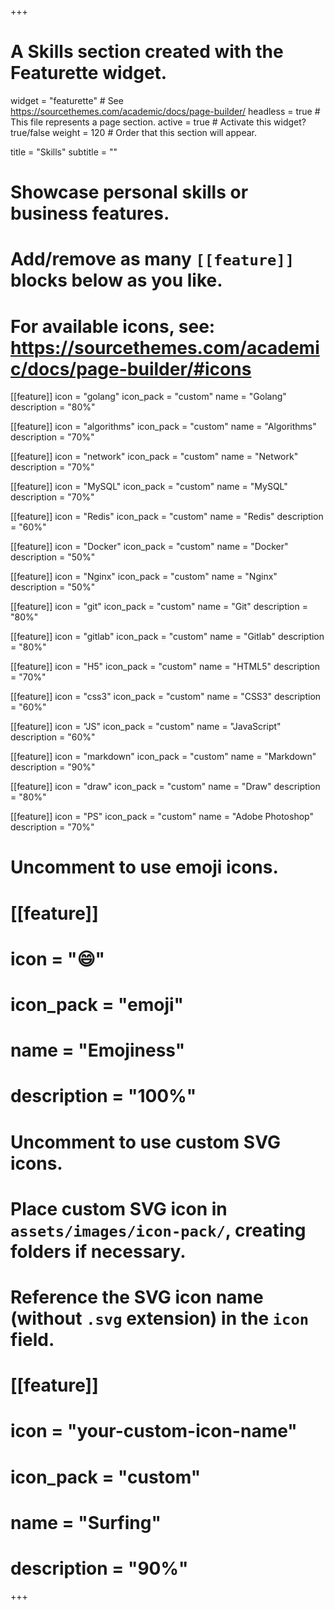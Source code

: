 +++
# A Skills section created with the Featurette widget.
widget = "featurette"  # See https://sourcethemes.com/academic/docs/page-builder/
headless = true  # This file represents a page section.
active = true  # Activate this widget? true/false
weight = 120  # Order that this section will appear.

title = "Skills"
subtitle = ""

# Showcase personal skills or business features.
# 
# Add/remove as many `[[feature]]` blocks below as you like.
# 
# For available icons, see: https://sourcethemes.com/academic/docs/page-builder/#icons


[[feature]]
  icon = "golang"
  icon_pack = "custom"
  name = "Golang"
  description = "80%" 

[[feature]]
  icon = "algorithms"
  icon_pack = "custom"
  name = "Algorithms"
  description = "70%" 

[[feature]]
  icon = "network"
  icon_pack = "custom"
  name = "Network"
  description = "70%" 

[[feature]]
  icon = "MySQL"
  icon_pack = "custom"
  name = "MySQL"
  description = "70%"
  
[[feature]]
  icon = "Redis"
  icon_pack = "custom"
  name = "Redis"
  description = "60%" 

[[feature]]
  icon = "Docker"
  icon_pack = "custom"
  name = "Docker"
  description = "50%"
  
[[feature]]
  icon = "Nginx"
  icon_pack = "custom"
  name = "Nginx"
  description = "50%"

[[feature]]
  icon = "git"
  icon_pack = "custom"
  name = "Git"
  description = "80%"  
  
[[feature]]
  icon = "gitlab"
  icon_pack = "custom"
  name = "Gitlab"
  description = "80%"   

[[feature]]
  icon = "H5"
  icon_pack = "custom"
  name = "HTML5"
  description = "70%" 

[[feature]]
  icon = "css3"
  icon_pack = "custom"
  name = "CSS3"
  description = "60%" 

[[feature]]
  icon = "JS"
  icon_pack = "custom"
  name = "JavaScript"
  description = "60%" 
  
[[feature]]
  icon = "markdown"
  icon_pack = "custom"
  name = "Markdown"
  description = "90%"
  
[[feature]]
  icon = "draw"
  icon_pack = "custom"
  name = "Draw"
  description = "80%"

[[feature]]
  icon = "PS"
  icon_pack = "custom"
  name = "Adobe Photoshop"
  description = "70%"
        
# Uncomment to use emoji icons.
# [[feature]]
#  icon = ":smile:"
#  icon_pack = "emoji"
#  name = "Emojiness"
#  description = "100%"  

# Uncomment to use custom SVG icons.
# Place custom SVG icon in `assets/images/icon-pack/`, creating folders if necessary.
# Reference the SVG icon name (without `.svg` extension) in the `icon` field.
# [[feature]]
#  icon = "your-custom-icon-name"
#  icon_pack = "custom"
#  name = "Surfing"
#  description = "90%"

+++
